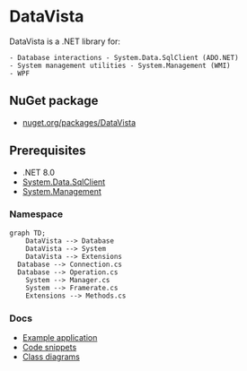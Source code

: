 
# DataVista
DataVista is a .NET library for:

    - Database interactions - System.Data.SqlClient (ADO.NET)
    - System management utilities - System.Management (WMI)
    - WPF

## NuGet package
- [nuget.org/packages/DataVista](https://www.nuget.org/packages/DataVista/)

## Prerequisites
- .NET 8.0
- [System.Data.SqlClient](https://www.nuget.org/packages/System.Data.SqlClient/)
- [System.Management](https://www.nuget.org/packages/System.Management/)

### Namespace
```mermaid
graph TD;
	DataVista --> Database
	DataVista --> System
	DataVista --> Extensions
  Database --> Connection.cs
  Database --> Operation.cs
	System --> Manager.cs
	System --> Framerate.cs
	Extensions --> Methods.cs
```

### Docs
  - [Example application](https://github.com/ag-86/DataVista/tree/master/Resources/ApplicationExample)
  - [Code snippets](https://github.com/ag-86/DataVista/tree/master/Resources/CodeSnippets)
  - [Class diagrams](https://github.com/ag-86/DataVista/tree/master/Resources/Documents/Class%20Diagrams)

